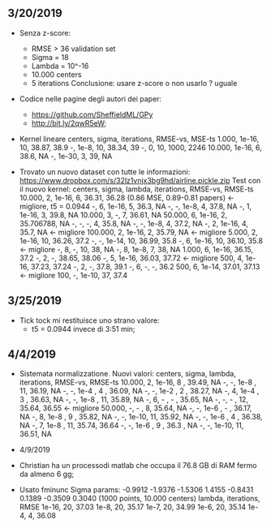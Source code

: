﻿## 3/20/2019
* Senza z-score: 
	* RMSE > 36 validation set
	* Sigma = 18
	* Lambda = 10^-16
	* 10.000 centers
	* 5 iterations
	Conclusione: usare z-score o non usarlo ? uguale

* Codice nelle pagine degli autori dei paper:
	* https://github.com/SheffieldML/GPy
	* http://bit.ly/2qwR5eW;

* Kernel lineare
centers, sigma, iterations, RMSE-vs, MSE-ts
1.000, 1e-16, 10, 38.87, 38.9
-, 1e-8, 10, 38.34, 39
-, 0, 10, 1000, 2246
10.000, 1e-16, 6, 38.6, NA
-, 1e-30, 3, 39, NA


* Trovato un nuovo dataset con tutte le informazioni: https://www.dropbox.com/s/32lz1vnjx3bg9hd/airline.pickle.zip
Test con il nuovo kernel:
centers, sigma, lambda, iterations, RMSE-vs, RMSE-ts
10.000, 2, 1e-16, 6, 36.31, 36.28 (0.86 MSE, 0.89-0.81 papers) <- migliore, t5 = 0.0944
-, 6, 1e-16, 5, 36.3, NA
-, -, 1e-8, 4, 37.8, NA
-, 1, 1e-16, 3, 39.8, NA
10.000, 3, -, 7, 36.61, NA
50.000, 6, 1e-16, 2, 35.706788, NA
-, -, -, 4, 35.8, NA
-, -, 1e-8, 4, 37.2, NA
-, 2, 1e-16, 4, 35.7, NA <- migliore
100.000, 2, 1e-16, 2, 35.79, NA <- migliore
5.000, 2, 1e-16, 10, 36.26, 37.2
-, -, 1e-14, 10, 36.99, 35.8
-, 6, 1e-16, 10, 36.10, 35.8 <- migliore
-, 8, -, 10, 38, NA
-, 8, 1e-8, 7, 38, NA
1.000, 6, 1e-16, 36.15, 37.2
-, 2, -, 38.65, 38.06
-, 5, 1e-16, 36.03, 37.72 <- migliore
500, 4, 1e-16, 37.23, 37.24
-, 2, -, 37.8, 39.1
-, 6, -, -, 36.2
500, 6, 1e-14, 37.01, 37.13 <- migliore
100, -, 1e-10, 37, 37.4

## 3/25/2019

* Tick tock mi restituisce uno strano valore:
	* t5 = 0.0944 invece di 3:51 min;
	
	
## 4/4/2019
* Sistemata normalizzatione. Nuovi valori:
centers, sigma, lambda, iterations, RMSE-vs, RMSE-ts
10.000,	2,	1e-16,	8 ,	39.49,	NA
-,		-,	1e-8 ,	11,	36.19,	NA
-,		-,	1e-4 ,	4 ,	36.09,	NA
-,		-,	1e-2 ,	2 ,	38.27,	NA
-,		4,	1e-4 ,	3 ,	36.63,	NA
-,		-,	1e-8 ,	11, 35.89,	NA
-,		6,	-    ,	- , 35.65,	NA
-,		-,	-	 ,	12,	35.64,	36.55 <- migliore
50.000,	-,	-	 ,	8,	35.64,	NA
-,		-,	1e-6 ,	- , 36.17,	NA
-,		8,	1e-8 ,	9 ,	35.82,	NA
-,		-,	1e-10,	11,	35.92,	NA
-,		-,	1e-6 ,	4 ,	36.38,	NA
-,		7,	1e-8 ,	11,	35.74,	36.64
-,		-,	1e-6 ,	9 ,	36.3 ,	NA
-,		-,	1e-10,	11,	36.51,	NA

* 4/9/2019
* Christian ha un processodi matlab che occupa il 76.8 GB di RAM fermo da almeno 6 gg;

* Usato fminunc
Sigma params: -0.9912 -1.9376 -1.5306 1.4155 -0.8431 0.1389 -0.3509 0.3040 (1000 points, 10.000 centers)
lambda, iterations, RMSE
1e-16, 20, 37.03
1e-8, 20, 35.17
1e-7, 20, 34.99
1e-6, 20, 35.14
1e-4, 4, 36.08
